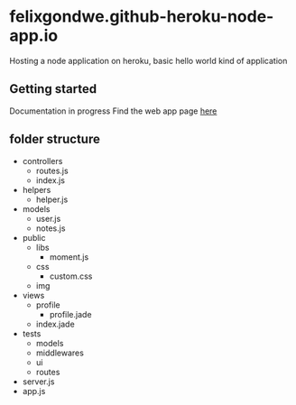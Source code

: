 # felixgondwe.github-heroku-node-app.io
Hosting a node application on heroku, basic hello world kind of application

## Getting started ##
Documentation in progress
Find the web app page [here](https://safe-woodland-17415.herokuapp.com/)
## folder structure ##
* controllers
    * routes.js
    * index.js
* helpers
    * helper.js
* models
    * user.js
    * notes.js
* public
    * libs
        * moment.js
    * css
        * custom.css
    * img
* views
    * profile
        * profile.jade
    * index.jade
* tests
    * models
    * middlewares
    * ui
    * routes
* server.js
* app.js

